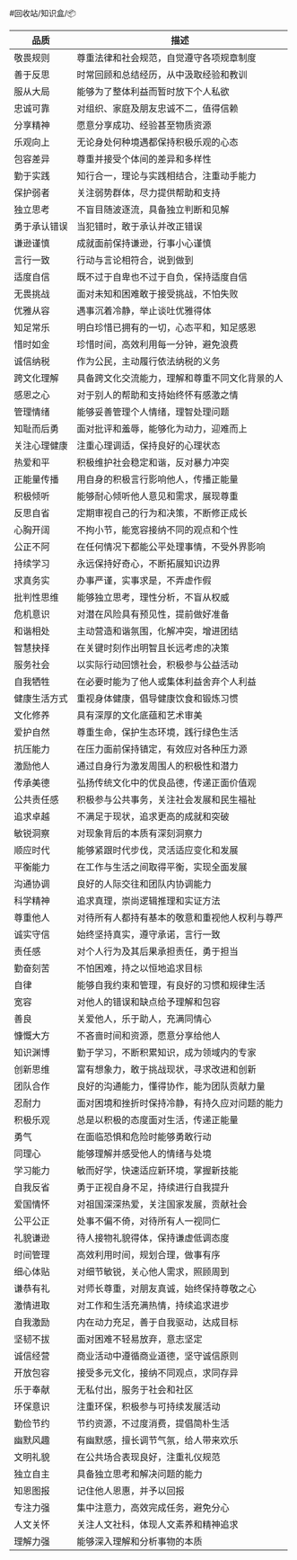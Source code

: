 #回收站/知识盒/📦

| 品质     | 描述                      |
| ------ | ----------------------- |
| 敬畏规则   | 尊重法律和社会规范，自觉遵守各项规章制度    |
| 善于反思   | 时常回顾和总结经历，从中汲取经验和教训     |
| 服从大局   | 能够为了整体利益而暂时放下个人私欲       |
| 忠诚可靠   | 对组织、家庭及朋友忠诚不二，值得信赖      |
| 分享精神   | 愿意分享成功、经验甚至物质资源         |
| 乐观向上   | 无论身处何种境遇都保持积极乐观的心态      |
| 包容差异   | 尊重并接受个体间的差异和多样性         |
| 勤于实践   | 知行合一，理论与实践相结合，注重动手能力    |
| 保护弱者   | 关注弱势群体，尽力提供帮助和支持        |
| 独立思考   | 不盲目随波逐流，具备独立判断和见解       |
| 勇于承认错误 | 当犯错时，敢于承认并改正错误          |
| 谦逊谨慎   | 成就面前保持谦逊，行事小心谨慎         |
| 言行一致   | 行动与言论相符合，说到做到           |
| 适度自信   | 既不过于自卑也不过于自负，保持适度自信     |
| 无畏挑战   | 面对未知和困难敢于接受挑战，不怕失败      |
| 优雅从容   | 遇事沉着冷静，举止谈吐优雅得体         |
| 知足常乐   | 明白珍惜已拥有的一切，心态平和，知足感恩    |
| 惜时如金   | 珍惜时间，高效利用每一分钟，避免浪费      |
| 诚信纳税   | 作为公民，主动履行依法纳税的义务        |
| 跨文化理解  | 具备跨文化交流能力，理解和尊重不同文化背景的人 |
| 感恩之心   | 对于别人的帮助和支持始终怀有感激之情      |
| 管理情绪   | 能够妥善管理个人情绪，理智处理问题       |
| 知耻而后勇  | 面对批评和羞辱，能够化为动力，迎难而上     |
| 关注心理健康 | 注重心理调适，保持良好的心理状态        |
| 热爱和平   | 积极维护社会稳定和谐，反对暴力冲突       |
| 正能量传播  | 用自身的积极言行影响他人，传播正能量      |
| 积极倾听   | 能够耐心倾听他人意见和需求，展现尊重      |
| 反思自省   | 定期审视自己的行为和决策，不断修正成长     |
| 心胸开阔   | 不拘小节，能宽容接纳不同的观点和个性      |
| 公正不阿   | 在任何情况下都能公平处理事情，不受外界影响   |
| 持续学习   | 永远保持好奇心，不断拓展知识边界        |
| 求真务实   | 办事严谨，实事求是，不弄虚作假         |
| 批判性思维  | 能够独立思考，理性分析，不盲从权威       |
| 危机意识   | 对潜在风险具有预见性，提前做好准备       |
| 和谐相处   | 主动营造和谐氛围，化解冲突，增进团结      |
| 智慧抉择   | 在关键时刻作出明智且长远考虑的决策       |
| 服务社会   | 以实际行动回馈社会，积极参与公益活动      |
| 自我牺牲   | 在必要时能为了他人或集体利益舍弃个人利益    |
| 健康生活方式 | 重视身体健康，倡导健康饮食和锻炼习惯      |
| 文化修养   | 具有深厚的文化底蕴和艺术审美          |
| 爱护自然   | 尊重生命，保护生态环境，践行绿色生活      |
| 抗压能力   | 在压力面前保持镇定，有效应对各种压力源     |
| 激励他人   | 通过自身行为激发周围人的积极性和潜力      |
| 传承美德   | 弘扬传统文化中的优良品德，传递正面价值观    |
| 公共责任感  | 积极参与公共事务，关注社会发展和民生福祉    |
| 追求卓越   | 不满足于现状，追求更高的成就和突破       |
| 敏锐洞察   | 对现象背后的本质有深刻洞察力          |
| 顺应时代   | 能够紧跟时代步伐，灵活适应变化和发展      |
| 平衡能力   | 在工作与生活之间取得平衡，实现全面发展     |
| 沟通协调   | 良好的人际交往和团队内协调能力         |
| 科学精神   | 追求真理，崇尚逻辑推理和实证方法        |
| 尊重他人   | 对待所有人都持有基本的敬意和重视他人权利与尊严 |
| 诚实守信   | 始终坚持真实，遵守承诺，言行一致        |
| 责任感    | 对个人行为及其后果承担责任，勇于担当      |
| 勤奋刻苦   | 不怕困难，持之以恒地追求目标          |
| 自律     | 能够自我约束和管理，有良好的习惯和规律生活   |
| 宽容     | 对他人的错误和缺点给予理解和包容        |
| 善良     | 关爱他人，乐于助人，充满同情心         |
| 慷慨大方   | 不吝啬时间和资源，愿意分享给他人        |
| 知识渊博   | 勤于学习，不断积累知识，成为领域内的专家    |
| 创新思维   | 富有想象力，敢于挑战现状，寻求改进和创新    |
| 团队合作   | 良好的沟通能力，懂得协作，能为团队贡献力量   |
| 忍耐力    | 面对困境和挫折时保持冷静，有持久应对问题的能力 |
| 积极乐观   | 总是以积极的态度面对生活，传递正能量      |
| 勇气     | 在面临恐惧和危险时能够勇敢行动         |
| 同理心    | 能够理解并感受他人的情绪与处境         |
| 学习能力   | 敏而好学，快速适应新环境，掌握新技能      |
| 自我反省   | 勇于正视自身不足，持续进行自我提升       |
| 爱国情怀   | 对祖国深深热爱，关注国家发展，贡献社会     |
| 公平公正   | 处事不偏不倚，对待所有人一视同仁        |
| 礼貌谦逊   | 待人接物礼貌得体，保持谦虚低调态度       |
| 时间管理   | 高效利用时间，规划合理，做事有序        |
| 细心体贴   | 对细节敏锐，关心他人需求，照顾周到       |
| 谦恭有礼   | 对师长尊重，对朋友真诚，始终保持尊敬之心    |
| 激情进取   | 对工作和生活充满热情，持续追求进步       |
| 自我激励   | 内在动力充足，善于自我驱动，达成目标      |
| 坚韧不拔   | 面对困难不轻易放弃，意志坚定          |
| 诚信经营   | 商业活动中遵循商业道德，坚守诚信原则      |
| 开放包容   | 接受多元文化，接纳不同观点，求同存异      |
| 乐于奉献   | 无私付出，服务于社会和社区           |
| 环保意识   | 注重环保，积极参与可持续发展活动        |
| 勤俭节约   | 节约资源，不过度消费，提倡简朴生活       |
| 幽默风趣   | 有幽默感，擅长调节气氛，给人带来欢乐      |
| 文明礼貌   | 在公共场合表现良好，注重礼仪规范        |
| 独立自主   | 具备独立思考和解决问题的能力          |
| 知恩图报   | 记住他人恩惠，并予以回报            |
| 专注力强   | 集中注意力，高效完成任务，避免分心       |
| 人文关怀   | 关注人文社科，体现人文素养和精神追求      |
| 理解力强   | 能够深入理解和分析事物的本质          |
